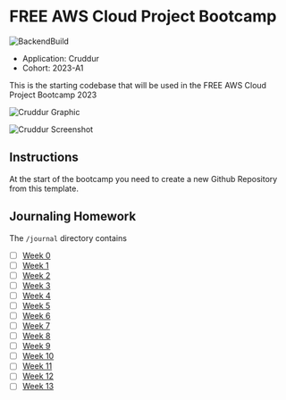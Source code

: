 # FREE AWS Cloud Project Bootcamp

![BackendBuild](https://codebuild.ca-central-1.amazonaws.com/badges?uuid=eyJlbmNyeXB0ZWREYXRhIjoiUnlQVWpvbko4aEF1bWNIaWpkYllkR2tqQ2Z3TzRCK1Q5VSttYi80eFY0VzhPcUoyT0ZmclFhamNZVnN0a2ZLUmJmcXdSYkFlMDRPUGY5RFFSaFFOenVVPSIsIml2UGFyYW1ldGVyU3BlYyI6ImR4MVBXYmtsVG9sZy9NTUIiLCJtYXRlcmlhbFNldFNlcmlhbCI6MX0%3D&branch=main "BackendBuild")

- Application: Cruddur
- Cohort: 2023-A1

This is the starting codebase that will be used in the FREE AWS Cloud Project Bootcamp 2023

![Cruddur Graphic](_docs/assets/cruddur-banner.jpg)

![Cruddur Screenshot](_docs/assets/cruddur-screenshot.png)

## Instructions

At the start of the bootcamp you need to create a new Github Repository from this template.

## Journaling Homework

The `/journal` directory contains

- [ ] [Week 0](journal/week0.md)
- [ ] [Week 1](journal/week1.md)
- [ ] [Week 2](journal/week2.md)
- [ ] [Week 3](journal/week3.md)
- [ ] [Week 4](journal/week4.md)
- [ ] [Week 5](journal/week5.md)
- [ ] [Week 6](journal/week6.md)
- [ ] [Week 7](journal/week7.md)
- [ ] [Week 8](journal/week8.md)
- [ ] [Week 9](journal/week9.md)
- [ ] [Week 10](journal/week10.md)
- [ ] [Week 11](journal/week11.md)
- [ ] [Week 12](journal/week12.md)
- [ ] [Week 13](journal/week13.md)
